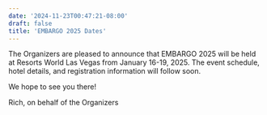 ```yaml
---
date: '2024-11-23T00:47:21-08:00'
draft: false
title: 'EMBARGO 2025 Dates'
---
```


The Organizers are pleased to announce that EMBARGO 2025 will be held at
Resorts World Las Vegas from January 16-19, 2025.  The event schedule, hotel
details, and registration information will follow soon.

We hope to see you there!

Rich,
on behalf of the Organizers
